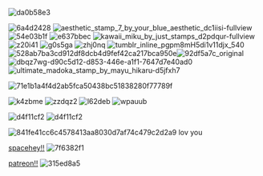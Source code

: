 ![da0b58e3](https://github.com/karmagisa/karmagisa/assets/167344508/b6217d33-da85-4782-a32b-54a8d4cc5c53)


![6a4d2428](https://github.com/karmagisa/karmagisa/assets/167344508/95715032-74c3-426b-8f71-029588555081) ![aesthetic_stamp_7_by_your_blue_aesthetic_dc1iisi-fullview](https://github.com/karmagisa/karmagisa/assets/167344508/7c97a0a3-8ee6-4242-a445-6ce2a363ebe4) ![54e03b1f](https://github.com/karmagisa/karmagisa/assets/167344508/918f32e2-51e8-4875-a22b-9eac020f5f4b) ![e637bbec](https://github.com/karmagisa/karmagisa/assets/167344508/dbe0e7bd-694a-4017-8e68-8855ee9d076b) ![kawaii_miku_by_just_stamps_d2pdqur-fullview](https://github.com/karmagisa/karmagisa/assets/167344508/bc67bf9b-1df9-4c8f-bd22-213a55229e96) ![z20i41](https://github.com/karmagisa/karmagisa/assets/167344508/17b3a584-4ed4-4f6f-bcfa-a1fcd920f1d5) ![g0s5ga](https://github.com/karmagisa/karmagisa/assets/167344508/0e0b3c36-ad02-4045-9ea3-a5123b57a3db) ![zhj0nq](https://github.com/karmagisa/karmagisa/assets/167344508/6646f30b-5594-4088-bb0f-93107cbd81df) ![tumblr_inline_pgpm8mH5di1v11djx_540](https://github.com/karmagisa/karmagisa/assets/167344508/1bb825a0-9031-4959-89e9-f07e9e1a5202)![528ab7ba3cd912df8dcb4d9fef42ca217bca950e](https://github.com/karmagisa/karmagisa/assets/167344508/6f0ef48c-8b88-48ed-bb43-72e0477eee91)![92df5a7c_original](https://github.com/karmagisa/karmagisa/assets/167344508/6de14b90-6c63-47c8-ad7e-5d6e5a8fcd0d)![dbqz7wg-d90c5d12-d853-446e-a1f1-7647d7e40ad0](https://github.com/karmagisa/karmagisa/assets/167344508/7de00334-bb3a-4054-9aa9-eb1063f74753)![ultimate_madoka_stamp_by_mayu_hikaru-d5jfxh7](https://github.com/karmagisa/karmagisa/assets/167344508/cfe46850-0cb7-4e28-aa45-730f38a7c7f5)





![71e1b1a4f4d2ab5fca50438bc51838280f77789f](https://github.com/karmagisa/karmagisa/assets/167344508/6feabf03-0164-4dd5-a1f9-a4ca20e8f0eb)



![k4zbme](https://github.com/karmagisa/karmagisa/assets/167344508/2e08d98d-c141-4d69-99ac-21ef1975c547) ![zzdqz2](https://github.com/karmagisa/karmagisa/assets/167344508/61e12e51-b7ba-439e-a585-138b5d8c8795) ![l62deb](https://github.com/karmagisa/karmagisa/assets/167344508/f2fc6cde-6759-46c4-938c-d9436ad2b289) ![wpauub](https://github.com/karmagisa/karmagisa/assets/167344508/1d0cfda7-5f1a-4631-9105-e93b1d66b2f8) 

![d4f11cf2](https://github.com/karmagisa/karmagisa/assets/167344508/999c4f4e-5254-462a-8cff-ff3548b902bd) ![d4f11cf2](https://github.com/karmagisa/karmagisa/assets/167344508/999c4f4e-5254-462a-8cff-ff3548b902bd)



![841fe41cc6c4578413aa8030d7af74c479c2d2a9](https://github.com/karmagisa/karmagisa/assets/167344508/6e1f5544-6e76-478c-bdff-ca4f00038929) lov you





[spacehey!!](https://spacehey.com/profile?id=2667898)          ![7f6382f1](https://github.com/karmagisa/karmagisa/assets/167344508/a37f1461-3232-46dc-9576-ca41663ca08a)

[patreon!!](https://patreon.com/nagikien) ![315ed8a5](https://github.com/karmagisa/karmagisa/assets/167344508/d6562bdd-10d3-4d7e-bbba-f8f4491f9c98)

